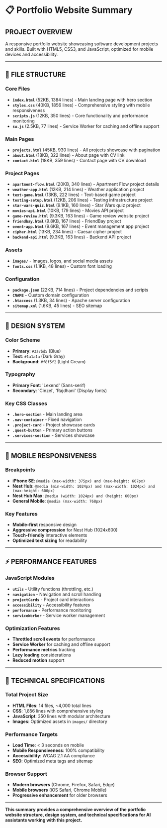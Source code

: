 # 📋 Portfolio Website Summary

## **PROJECT OVERVIEW**

A responsive portfolio website showcasing software development projects and skills. Built with HTML5, CSS3, and JavaScript, optimized for mobile devices and accessibility.

---

## **📁 FILE STRUCTURE**

### **Core Files**
- **`index.html`** (52KB, 1384 lines) - Main landing page with hero section
- **`styles.css`** (40KB, 1856 lines) - Comprehensive styling with mobile responsiveness
- **`scripts.js`** (12KB, 350 lines) - Core functionality and performance monitoring
- **`sw.js`** (2.5KB, 77 lines) - Service Worker for caching and offline support

### **Main Pages**
- **`projects.html`** (45KB, 930 lines) - All projects showcase with pagination
- **`about.html`** (18KB, 322 lines) - About page with CV link
- **`contact.html`** (18KB, 359 lines) - Contact page with CV download

### **Project Pages**
- **`apartment-flow.html`** (20KB, 340 lines) - Apartment Flow project details
- **`weather-app.html`** (12KB, 214 lines) - Weather application project
- **`text-game.html`** (13KB, 222 lines) - Text-based game project
- **`testing-setup.html`** (12KB, 206 lines) - Testing infrastructure project
- **`star-wars-quiz.html`** (9.1KB, 160 lines) - Star Wars quiz project
- **`movies-api.html`** (10KB, 179 lines) - Movies API project
- **`game-review.html`** (9.3KB, 163 lines) - Game review website project
- **`friendbay.html`** (9.8KB, 167 lines) - FriendBay project
- **`event-app.html`** (9.6KB, 167 lines) - Event management app project
- **`cipher.html`** (13KB, 234 lines) - Caesar cipher project
- **`backend-api.html`** (9.3KB, 163 lines) - Backend API project

### **Assets**
- **`images/`** - Images, logos, and social media assets
- **`fonts.css`** (1.1KB, 48 lines) - Custom font loading

### **Configuration**
- **`package.json`** (22KB, 714 lines) - Project dependencies and scripts
- **`CNAME`** - Custom domain configuration
- **`.htaccess`** (1.3KB, 34 lines) - Apache server configuration
- **`sitemap.xml`** (1.6KB, 45 lines) - SEO sitemap

---

## **🎨 DESIGN SYSTEM**

### **Color Scheme**
- **Primary**: `#3a7bd5` (Blue)
- **Text**: `#1a1a1a` (Dark Gray)
- **Background**: `#f8f5f2` (Light Cream)

### **Typography**
- **Primary Font**: 'Lexend' (Sans-serif)
- **Secondary**: 'Cinzel', 'Rajdhani' (Display fonts)

### **Key CSS Classes**
- **`.hero-section`** - Main landing area
- **`.nav-container`** - Fixed navigation
- **`.project-card`** - Project showcase cards
- **`.quest-button`** - Primary action buttons
- **`.services-section`** - Services showcase

---

## **📱 MOBILE RESPONSIVENESS**

### **Breakpoints**
- **iPhone SE**: `@media (max-width: 375px) and (max-height: 667px)`
- **Nest Hub**: `@media (min-width: 1024px) and (max-width: 1024px) and (max-height: 600px)`
- **Nest Hub Max**: `@media (width: 1024px) and (height: 600px)`
- **General Mobile**: `@media (max-width: 768px)`

### **Key Features**
- **Mobile-first** responsive design
- **Aggressive compression** for Nest Hub (1024x600)
- **Touch-friendly** interactive elements
- **Optimized text sizing** for readability

---

## **⚡ PERFORMANCE FEATURES**

### **JavaScript Modules**
- **`utils`** - Utility functions (throttling, etc.)
- **`navigation`** - Navigation and scroll handling
- **`projectCards`** - Project card interactions
- **`accessibility`** - Accessibility features
- **`performance`** - Performance monitoring
- **`serviceWorker`** - Service worker management

### **Optimization Features**
- **Throttled scroll events** for performance
- **Service Worker** for caching and offline support
- **Performance metrics** tracking
- **Lazy loading** considerations
- **Reduced motion** support

---

## **🔧 TECHNICAL SPECIFICATIONS**

### **Total Project Size**
- **HTML Files**: 14 files, ~4,000 total lines
- **CSS**: 1,856 lines with comprehensive styling
- **JavaScript**: 350 lines with modular architecture
- **Images**: Optimized assets in `images/` directory

### **Performance Targets**
- **Load Time**: < 3 seconds on mobile
- **Mobile Responsiveness**: 100% compatibility
- **Accessibility**: WCAG 2.1 AA compliance
- **SEO**: Optimized meta tags and sitemap

### **Browser Support**
- **Modern browsers** (Chrome, Firefox, Safari, Edge)
- **Mobile browsers** (iOS Safari, Chrome Mobile)
- **Progressive enhancement** for older browsers

---

**This summary provides a comprehensive overview of the portfolio website structure, design system, and technical specifications for AI assistants working with this project.** 